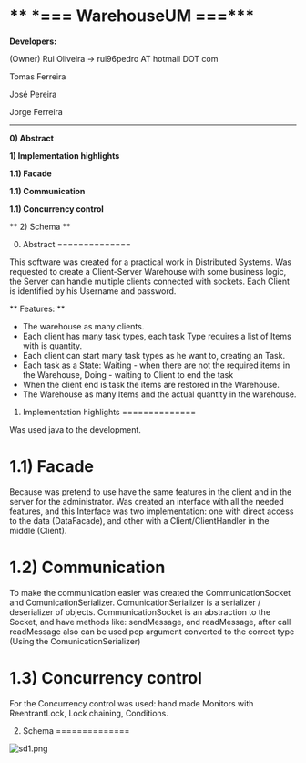 ** \*=== WarehouseUM ===\***
==============

**Developers:**

(Owner) Rui Oliveira -> rui96pedro AT hotmail DOT com

Tomas Ferreira

José Pereira

Jorge Ferreira

--------------

**0) Abstract**

**1) Implementation highlights**

**1.1) Facade**

**1.1) Communication**

**1.1) Concurrency control**

** 2) Schema **

0) Abstract
==============

This software was created for a practical work in Distributed Systems. Was requested to create a Client-Server Warehouse with some business logic, the Server can handle multiple clients connected with sockets.
Each Client is identified by his Username and password.

** Features: **
* The warehouse as many clients.
* Each client has many task types, each task Type requires a list of Items with is quantity.
* Each client can start many task types as he want to, creating an Task.
* Each task as a State: Waiting - when there are not the required items in the Warehouse, Doing - waiting to Client to end the task
* When the client end is task the items are restored in the Warehouse.
* The Warehouse as many Items and the actual quantity in the warehouse.

1) Implementation highlights
==============

Was used java to the development.


1.1) Facade
==============

Because was pretend to use have the same features in the client and in the server for the administrator. Was created an interface with all the needed features, and this Interface was two implementation: one with direct access to the data (DataFacade), and other with a Client/ClientHandler in the middle (Client).

1.2) Communication
==============

To make the communication easier was created the CommunicationSocket and ComunicationSerializer.
ComunicationSerializer is a serializer / deserializer of objects.
CommunicationSocket is an abstraction to the Socket, and have methods like: sendMessage, and readMessage, after call readMessage also can be used pop argument converted to the correct type (Using the ComunicationSerializer)


1.3) Concurrency control
==============

For the Concurrency control was used: hand made Monitors with ReentrantLock, Lock chaining, Conditions.

2) Schema
==============

![sd1.png](https://bitbucket.org/repo/ByggeX/images/2842833182-sd1.png)